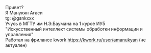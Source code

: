 Привет?  
Я Манукян Агаси  
tg: @gsnkxxx  
Учусь в МГТУ им Н.Э.Баумана на 1 курсе ИУ5  
"Искусственный интеллект системы обработки информации и управления"  
Работал на фрилансе kwork https://kwork.ru/user/amanukyan (не актуален)  



<!---
kirigaya1456/kirigaya1456 is a ✨ special ✨ repository because its `README.md` (this file) appears on your GitHub profile.
You can click the Preview link to take a look at your changes.
--->

